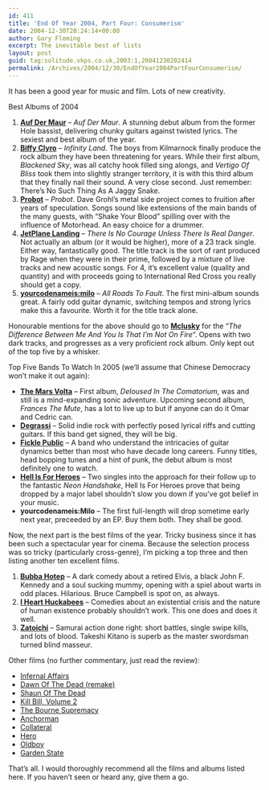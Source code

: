 ```yaml
---
id: 411
title: 'End Of Year 2004, Part Four: Consumerism'
date: 2004-12-30T20:24:14+00:00
author: Gary Fleming
excerpt: The inevitable best of lists
layout: post
guid: tag:solitude.vkps.co.uk,2003:1,20041230202414
permalink: /Archives/2004/12/30/EndOfYear2004PartFourConsumerism/
---
```

It has been a good year for music and film. Lots of new creativity.

Best Albums of 2004

  1. **[Auf Der Maur](http://www.aufdermaur.com/)** &#8211; _Auf Der Maur_. A stunning debut album from the former Hole bassist, delivering chunky guitars against twisted lyrics. The sexiest and best album of the year.
  2. **[Biffy Clyro](http://www.biffyclyro.com/)** &#8211; _Infinity Land_. The boys from Kilmarnock finally produce the rock album they have been threatening for years. While their first album, _Blackened Sky_, was all catchy hook filled sing alongs, and _Vertigo Of Bliss_ took them into slightly stranger territory, it is with this third album that they finally nail their sound. A very close second. Just remember: There&#8217;s No Such Thing As A Jaggy Snake.
  3. **[Probot](http://www.probotmusic.com/)** &#8211; _Probot_. Dave Grohl&#8217;s metal side project comes to fruition after years of speculation. Songs sound like extensions of the main bands of the many guests, with &#8220;Shake Your Blood&#8221; spilling over with the influence of Motorhead. An easy choice for a drummer.
  4. **[JetPlane Landing](http://www.jetplanelanding.com)** &#8211; _There Is No Courage Unless There Is Real Danger_. Not actually an album (or it would be higher), more of a 23 track single. Either way, fantastically good. The title track is the sort of rant produced by Rage when they were in their prime, followed by a mixture of live tracks and new acoustic songs. For 4, it&#8217;s excellent value (quality and quantity) and with proceeds going to International Red Cross you really should get a copy.
  5. **[yourcodenameis:milo](http://yourcodenameismilo.com/)** &#8211; _All Roads To Fault_. The first mini-album sounds great. A fairly odd guitar dynamic, switching tempos and strong lyrics make this a favourite. Worth it for the title track alone.

Honourable mentions for the above should go to **[Mclusky](http://www.mclusky.net/)** for the &#8220;_The Difference Between Me And You Is That I&#8217;m Not On Fire_&#8220;. Opens with two dark tracks, and progresses as a very proficient rock album. Only kept out of the top five by a whisker.

Top Five Bands To Watch In 2005 (we&#8217;ll assume that Chinese Democracy won&#8217;t make it out again):

  * **[The Mars Volta](http://www.themarsvolta.com)** &#8211; First album, _Deloused In The Comatorium_, was and still is a mind-expanding sonic adventure. Upcoming second album, _Frances The Mute_, has a lot to live up to but if anyone can do it Omar and Cedric can.
  * **[Degrassi](http://degrassi.co.uk/)** &#8211; Solid indie rock with perfectly posed lyrical riffs and cutting guitars. If this band get signed, they will be big.
  * **[Fickle Public](http://www.ficklepublic.com/)** &#8211; A band who understand the intricacies of guitar dynamics better than most who have decade long careers. Funny titles, head bopping tunes and a hint of punk, the debut album is most definitely one to watch.
  * **[Hell Is For Heroes](http://www.hellisforheroes.net/)** &#8211; Two singles into the approach for their follow up to the fantastic _Neon Handshake_, Hell Is For Heroes prove that being dropped by a major label shouldn&#8217;t slow you down if you&#8217;ve got belief in your music.
  * **yourcodenameis:Milo** &#8211; The first full-length will drop sometime early next year, preceeded by an EP. Buy them both. They shall be good.

Now, the next part is the best films of the year. Tricky business since it has been such a spectacular year for cinema. Because the selection process was so tricky (particularly cross-genre), I&#8217;m picking a top three and then listing another ten excellent films.

  1. **[Bubba Hotep](/Archives/2004/10/21/BubbaHoTep)** &#8211; A dark comedy about a retired Elvis, a black John F. Kennedy and a soul sucking mummy, opening with a spiel about warts in odd places. Hilarious. Bruce Campbell is spot on, as always.
  2. **[I Heart Huckabees](/Archives/2004/12/01/IHeartHuckabees)** &#8211; Comedies about an existential crisis and the nature of human existence probably shouldn&#8217;t work. This one does and does it well.
  3. **[Zatoichi](/Archives/2004/03/26/Zatoichi)** &#8211; Samurai action done right: short battles, single swipe kills, and lots of blood. Takeshi Kitano is superb as the master swordsman turned blind masseur.

Other films (no further commentary, just read the review):

  * [Infernal Affairs](/Archives/2004/03/05/InfernalAffairs)
  * [Dawn Of The Dead (remake)](/Archives/2004/04/02/DawnOfTheDead)
  * [Shaun Of The Dead](/Archives/2004/04/16/ShaunOfTheDead)
  * [Kill Bill, Volume 2](/Archives/2004/04/23/KillBillVolume2)
  * [The Bourne Supremacy](/Archives/2004/09/11/TheBourneSupremacy)
  * [Anchorman](/Archives/2004/09/19/Anchorman)
  * [Collateral](/Archives/2004/09/22/Collateral)
  * [Hero](/Archives/2004/09/27/Hero)
  * [Oldboy](/Archives/2004/10/29/Oldboy)
  * [Garden State](/Archives/2004/12/29/GardenState)

That&#8217;s all. I would thoroughly recommend all the films and albums listed here. If you haven&#8217;t seen or heard any, give them a go.